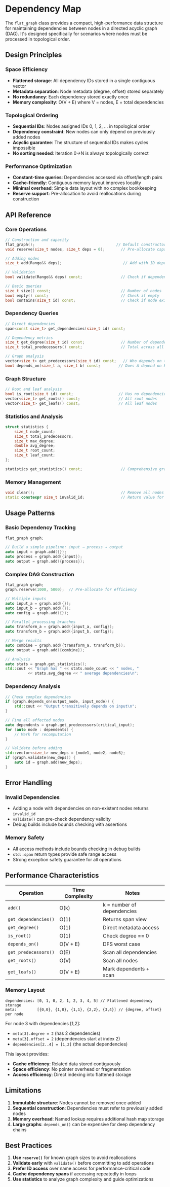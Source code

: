 # Dependency Map

The `flat_graph` class provides a compact, high-performance data structure for maintaining dependencies between nodes in a directed acyclic graph (DAG). It's designed specifically for scenarios where nodes must be processed in topological order.

## Design Principles

### Space Efficiency

- **Flattened storage**: All dependency IDs stored in a single contiguous vector
- **Metadata separation**: Node metadata (degree, offset) stored separately
- **No redundancy**: Each dependency stored exactly once
- **Memory complexity**: O(V + E) where V = nodes, E = total dependencies

### Topological Ordering

- **Sequential IDs**: Nodes assigned IDs 0, 1, 2, ... in topological order
- **Dependency constraint**: New nodes can only depend on previously added nodes
- **Acyclic guarantee**: The structure of sequential IDs makes cycles impossible
- **No sorting needed**: Iteration 0→N is always topologically correct

### Performance Optimization

- **Constant-time queries**: Dependencies accessed via offset/length pairs
- **Cache-friendly**: Contiguous memory layout improves locality
- **Minimal overhead**: Simple data layout with no complex bookkeeping
- **Reserve support**: Pre-allocation to avoid reallocations during construction

## API Reference

### Core Operations

```cpp
// Construction and capacity
flat_graph();                                    // Default constructor
void reserve(size_t nodes, size_t deps = 0);       // Pre-allocate capacity

// Adding nodes
size_t add(Range&& deps);                           // Add with ID dependencies

// Validation
bool validate(Range&& deps) const;                 // Check if dependencies are valid

// Basic queries
size_t size() const;                               // Number of nodes
bool empty() const;                                // Check if empty
bool contains(size_t id) const;                    // Check if node exists
```

### Dependency Queries

```cpp
// Direct dependencies
span<const size_t> get_dependencies(size_t id) const;

// Dependency metrics
size_t get_degree(size_t id) const;                // Number of dependencies
size_t total_predecessors() const;                 // Total across all nodes

// Graph analysis
vector<size_t> get_predecessors(size_t id) const;   // Who depends on this node
bool depends_on(size_t a, size_t b) const;        // Does A depend on B (transitively)
```

### Graph Structure

```cpp
// Root and leaf analysis
bool is_root(size_t id) const;                    // Has no dependencies
vector<size_t> get_roots() const;                 // All root nodes
vector<size_t> get_leafs() const;                 // All leaf nodes
```

### Statistics and Analysis

```cpp
struct statistics {
    size_t node_count;
    size_t total_predecessors;
    size_t max_degree;
    double avg_degree;
    size_t root_count;
    size_t leaf_count;
};

statistics get_statistics() const;                 // Comprehensive graph metrics
```

### Memory Management

```cpp
void clear();                                      // Remove all nodes and dependencies
static constexpr size_t invalid_id;                // Return value for failed operations
```

## Usage Patterns

### Basic Dependency Tracking

```cpp
flat_graph graph;

// Build a simple pipeline: input → process → output
auto input = graph.add({});
auto process = graph.add({input});
auto output = graph.add({process});
```

### Complex DAG Construction

```cpp
flat_graph graph;
graph.reserve(1000, 5000);  // Pre-allocate for efficiency

// Multiple inputs
auto input_a = graph.add({});
auto input_b = graph.add({});
auto config = graph.add({});

// Parallel processing branches
auto transform_a = graph.add({input_a, config});
auto transform_b = graph.add({input_b, config});

// Merge results
auto combine = graph.add({transform_a, transform_b});
auto output = graph.add({combine});

// Analysis
auto stats = graph.get_statistics();
std::cout << "Graph has " << stats.node_count << " nodes, "
          << stats.avg_degree << " average dependencies\n";
```

### Dependency Analysis

```cpp
// Check complex dependencies
if (graph.depends_on(output_node, input_node)) {
    std::cout << "Output transitively depends on input\n";
}

// Find all affected nodes
auto dependents = graph.get_predecessors(critical_input);
for (auto node : dependents) {
    // Mark for recomputation
}

// Validate before adding
std::vector<size_t> new_deps = {node1, node2, node3};
if (graph.validate(new_deps)) {
    auto id = graph.add(new_deps);
}
```

## Error Handling

### Invalid Dependencies

- Adding a node with dependencies on non-existent nodes returns `invalid_id`
- `validate()` can pre-check dependency validity
- Debug builds include bounds checking with assertions

### Memory Safety

- All access methods include bounds checking in debug builds
- `std::span` return types provide safe range access
- Strong exception safety guarantee for all operations

## Performance Characteristics

| Operation | Time Complexity | Notes |
|-----------|----------------|-------|
| `add()` | O(k) | k = number of dependencies |
| `get_dependencies()` | O(1) | Returns span view |
| `get_degree()` | O(1) | Direct metadata access |
| `is_root()` | O(1) | Check degree == 0 |
| `depends_on()` | O(V + E) | DFS worst case |
| `get_predecessors()` | O(E) | Scan all dependencies |
| `get_roots()` | O(V) | Scan all nodes |
| `get_leafs()` | O(V + E) | Mark dependents + scan |

### Memory Layout

```
dependencies: [0, 1, 0, 2, 1, 2, 3, 4, 5] // Flattened dependency storage
meta:         [{0,0}, {1,0}, {1,1}, {2,2}, {3,4}] // {degree, offset} per node
```

For node 3 with dependencies [1,2]:

- `meta[3].degree = 2` (has 2 dependencies)
- `meta[3].offset = 2` (dependencies start at index 2)
- `dependencies[2..4] = [1,2]` (the actual dependencies)

This layout provides:

- **Cache efficiency**: Related data stored contiguously
- **Space efficiency**: No pointer overhead or fragmentation
- **Access efficiency**: Direct indexing into flattened storage

## Limitations

1. **Immutable structure**: Nodes cannot be removed once added
2. **Sequential construction**: Dependencies must refer to previously added nodes
3. **Memory overhead**: Named lookup requires additional hash map storage
4. **Large graphs**: `depends_on()` can be expensive for deep dependency chains

## Best Practices

1. **Use `reserve()`** for known graph sizes to avoid reallocations
2. **Validate early** with `validate()` before committing to add operations
3. **Prefer ID access** over name access for performance-critical code
4. **Cache dependency spans** if accessing repeatedly in loops
5. **Use statistics** to analyze graph complexity and guide optimizations

